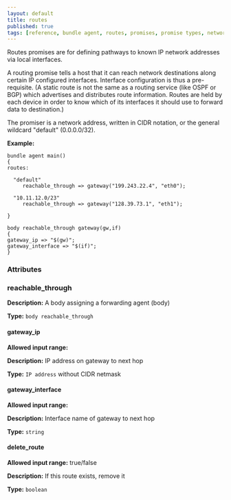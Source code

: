 ```yaml
---
layout: default
title: routes
published: true
tags: [reference, bundle agent, routes, promises, promise types, networking, Cumulus]
---
```



Routes promises are for defining pathways to known IP network addresses
via local interfaces.

A routing promise tells a host that it can reach network destinations along
certain IP configured interfaces. Interface configuration is thus a pre-requisite.
(A static route is not the same as a routing service (like OSPF or BGP) which advertises
and distributes route information. Routes are held by each device in order to know
which of its interfaces it should use to forward data to destination.)

The promiser is a network address, written in CIDR notation, or the general
wildcard "default" (0.0.0.0/32). 

**Example:**

```cf3
bundle agent main()
{
routes:

  "default"
     reachable_through => gateway("199.243.22.4", "eth0");

  "10.11.12.0/23"
     reachable_through => gateway("128.39.73.1", "eth1");

}

body reachable_through gateway(gw,if)
{
gateway_ip => "$(gw)";
gateway_interface => "$(if)";
}
```

### Attributes ###

### reachable_through

**Description:** A body assigning a forwarding agent (body)

**Type:** `body reachable_through`

#### gateway_ip

**Allowed input range:** 

**Description:** IP address on gateway to next hop 

**Type:** `IP address` without CIDR netmask

#### gateway_interface

**Allowed input range:** 

**Description:** Interface name of gateway to next hop

**Type:** `string`

#### delete_route

**Allowed input range:**  true/false

**Description:** If this route exists, remove it

**Type:** `boolean`


